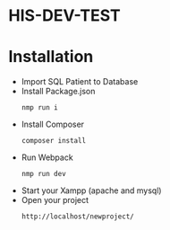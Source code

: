 # HIS-DEV-TEST

# Installation
  - Import SQL Patient to Database
  - Install Package.json
      ```
      nmp run i
      ```
  - Install Composer
      ```
      composer install
      ```
  - Run Webpack
      ```
      nmp run dev
      ```
  - Start your Xampp (apache and mysql)
  - Open your project
      ```
      http://localhost/newproject/
      ```
    
